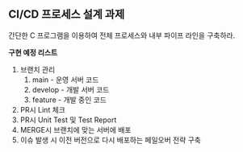 ## CI/CD 프로세스 설계 과제

간단한 C 프로그램을 이용하여 전체 프로세스와 내부 파이프 라인을 구축하라.

**************************구현 예정 리스트**************************

1. 브랜치 관리
    1. main - 운영 서버 코드
    2. develop - 개발 서버 코드
    3. feature - 개발 중인 코드
2. PR시 Lint 체크
3. PR시 Unit Test 및 Test Report
4. MERGE시 브랜치에 맞는 서버에 배포
5. 이슈 발생 시 이전 버전으로 다시 배포하는 페일오버 전략 구축